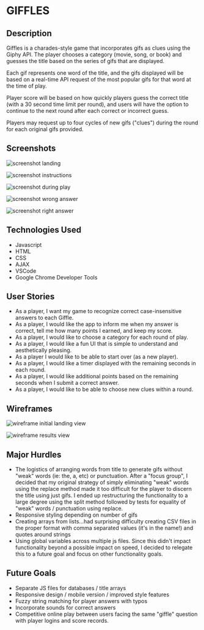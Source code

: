 # GIFFLES

## Description
Giffles is a charades-style game that incorporates gifs as clues using the Giphy API. The player chooses a category (movie, song, or book) and guesses the title  based on the series of gifs that are displayed. 

Each gif represents one word of the title, and the gifs displayed will be based on a real-time API request of the most popular gifs for that word at the time of play. 

Player score will be based on how quickly players guess the correct title (with a 30 second time limit per round), and users will have the option to continue to the next round after each correct or incorrect guess.

Players may request up to four cycles of new gifs ("clues") during the round for each original gifs provided. 


## Screenshots

![screenshot landing](https://i.imgur.com/vJar7JF.png)

![screenshot instructions](https://i.imgur.com/hk6mlTp.png)

![screenshot during play](https://i.imgur.com/9OGal1j.png)

![screenshot wrong answer](https://i.imgur.com/TY5NPC6.png)

![screenshot right answer](https://i.imgur.com/LmHi38m.png)

## Technologies Used
- Javascript
- HTML
- CSS
- AJAX
- VSCode
- Google Chrome Developer Tools

## User Stories
- As a player, I want my game to recognize correct case-insensitive answers to each Giffle.
- As a player, I would like the app to inform me when my answer is correct, tell me how many points I earned, and keep my score.
- As a player, I would like to choose a category for each round of play. 
- As a player, I would like a fun UI that is simple to understand and aesthetically pleasing.
- As a player I would like to be able to start over (as a new player).
- As a player, I would like a timer displayed with the remaining seconds in each round.
- As a player, I would like additional points based on the remaining seconds when I submit a correct answer.
- As a player, I would like to be able to choose new clues within a round. 

 
## Wireframes

![wireframe initial landing view](https://i.imgur.com/FGmj9aQ.jpg)

![wireframe results view](https://i.imgur.com/Ib8n035.jpg)

## Major Hurdles
- The logistics of arranging words from title to generate gifs without "weak" words (ie: the, a, etc) or punctuation. After a "focus group", I decided that my original strategy of simply eliminating "weak" words using the replace method made it too difficult for the player to discern the title using just gifs. I ended up restructuring the functionality to a large degree using the split method followed by tests for equality of "weak" words / punctuation using replace. 
- Responsive styling depending on number of gifs
- Creating arrays from lists...had surprising difficulty creating CSV files in the proper format with comma separated values (it's in the name!) and quotes around strings
- Using global variables across multiple js files. Since this didn't impact functionality beyond a possible impact on speed, I decided to relegate this to a future goal and focus on other functionality goals.


## Future Goals
- Separate JS files for databases / title arrays
- Responsive design / mobile version / improved style features
- Fuzzy string matching for player answers with typos
- Incorporate sounds for correct answers
- Competitive online play between users facing the same "giffle" question with player logins and score records.
